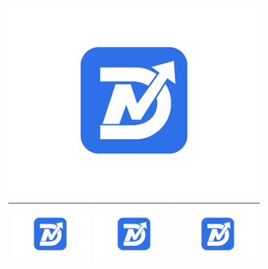 ![LOGO-01](img/LOGOZUHE/LOGO-01.png)

![LOGO-01](/img/LOGOZUHE/LOGO-01.png) | ![LOGO-01](/img/LOGOZUHE/LOGO-01.png) | ![LOGO-01](/img/LOGOZUHE/LOGO-01.png)
------------ | ------------- | ------------- |
